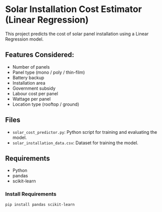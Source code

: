 # Solar Installation Cost Estimator (Linear Regression)

This project predicts the cost of solar panel installation using a Linear Regression model.

## Features Considered:
- Number of panels
- Panel type (mono / poly / thin-film)
- Battery backup
- Installation area
- Government subsidy
- Labour cost per panel
- Wattage per panel
- Location type (rooftop / ground)

## Files
- `solar_cost_predictor.py`: Python script for training and evaluating the model.
- `solar_installation_data.csv`: Dataset for training the model.

## Requirements
- Python 
- pandas
- scikit-learn

### Install Requirements
```bash
pip install pandas scikit-learn
